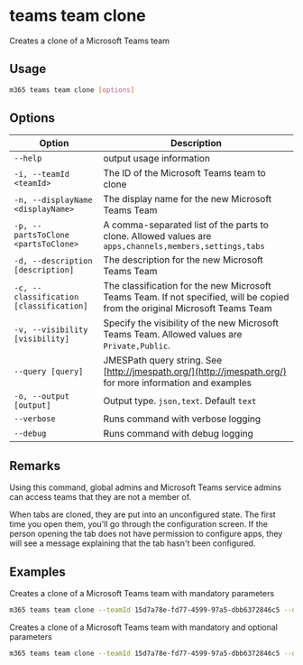 # teams team clone

Creates a clone of a Microsoft Teams team

## Usage

```sh
m365 teams team clone [options]
```

## Options

Option|Description
------|-----------
`--help`|output usage information
`-i, --teamId <teamId>`|The ID of the Microsoft Teams team to clone
`-n, --displayName <displayName>`|The display name for the new Microsoft Teams Team
`-p, --partsToClone <partsToClone>`|A comma-separated list of the parts to clone. Allowed values are `apps,channels,members,settings,tabs`
`-d, --description [description]`|The description for the new Microsoft Teams Team
`-c, --classification [classification]`|The classification for the new Microsoft Teams Team. If not specified, will be copied from the original Microsoft Teams Team
`-v, --visibility [visibility]`|Specify the visibility of the new Microsoft Teams Team. Allowed values are `Private,Public`.
`--query [query]`|JMESPath query string. See [http://jmespath.org/](http://jmespath.org/) for more information and examples
`-o, --output [output]`|Output type. `json,text`. Default `text`
`--verbose`|Runs command with verbose logging
`--debug`|Runs command with debug logging

## Remarks

Using this command, global admins and Microsoft Teams service admins can access teams that they are not a member of.

When tabs are cloned, they are put into an unconfigured state. The first time you open them, you'll go through the configuration screen. If the person opening the tab does not have permission to configure apps, they will see a message explaining that the tab hasn't been configured.

## Examples

Creates a clone of a Microsoft Teams team with mandatory parameters

```sh
m365 teams team clone --teamId 15d7a78e-fd77-4599-97a5-dbb6372846c5 --displayName "Library Assist" --partsToClone "apps,tabs,settings,channels,members"
```

Creates a clone of a Microsoft Teams team with mandatory and optional parameters

```sh
m365 teams team clone --teamId 15d7a78e-fd77-4599-97a5-dbb6372846c5 --displayName "Library Assist" --partsToClone "apps,tabs,settings,channels,members" --description "Self help community for library" --classification "Library" --visibility "public"
```